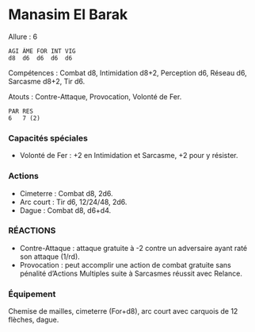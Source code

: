 # Manasim El Barak

Allure : 6

    AGI ÂME FOR INT VIG
    d8  d6  d6  d6  d6
    
Compétences : Combat d8, Intimidation d8+2, Perception d6, Réseau d6, Sarcasme d8+2, Tir d6.

Atouts : Contre-Attaque, Provocation, Volonté de Fer.

    PAR RES
    6   7 (2)
    
### Capacités spéciales
- Volonté de Fer : +2 en Intimidation et Sarcasme, +2 pour y résister.

### Actions
- Cimeterre : Combat d8, 2d6.
- Arc court : Tir d6, 12/24/48, 2d6.
- Dague : Combat d8, d6+d4.

### RÉACTIONS 
- Contre-Attaque : attaque gratuite à -2 contre un adversaire ayant raté son attaque (1/rd).
- Provocation : peut accomplir une action de combat gratuite sans pénalité d’Actions Multiples suite à Sarcasmes réussit avec Relance.

### Équipement
Chemise de mailles, cimeterre (For+d8), arc court avec carquois de 12 flèches, dague.
